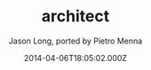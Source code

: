 ---
layout: JamstackTheme
title: architect
github: https://github.com/pietromenna/jekyll-architect-theme
demo: https://pietro.menna.net.br/jekyll-architect-theme/
author: Jason Long, ported by Pietro Menna
ssg: Jekyll
date: 2014-04-06T18:05:02.000Z
description: >-
  Open Source version of the GitHub Pages theme, now for Jekyll. Demo at
  https://pietro.menna.net.br/jekyll-architect-theme/
stale: false
---